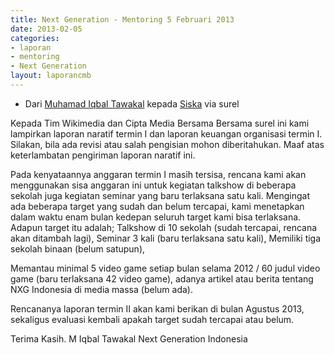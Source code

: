 ```yaml
---
title: Next Generation - Mentoring 5 Februari 2013
date: 2013-02-05
categories:
- laporan
- mentoring
- Next Generation
layout: laporancmb
---
```


* Dari [Muhamad Iqbal Tawakal](http://wiki.ciptamedia.org/wiki/Muhamad_Iqbal_Tawakal) kepada [Siska](http://wiki.ciptamedia.org/wiki/Siska_Doviana) via surel

Kepada Tim Wikimedia dan Cipta Media Bersama
Bersama surel ini kami lampirkan laporan naratif termin I dan laporan keuangan organisasi termin I. Silakan, bila ada revisi atau 
salah pengisian mohon diberitahukan. Maaf atas keterlambatan pengiriman laporan naratif ini.

Pada kenyataannya anggaran termin I masih tersisa, rencana kami akan menggunakan sisa anggaran ini untuk kegiatan talkshow di beberapa 
sekolah juga kegiatan seminar yang baru terlaksana satu kali. Mengingat ada beberapa target yang sudah dan belum tercapai, kami 
menetapkan dalam waktu enam bulan kedepan seluruh target kami bisa terlaksana. Adapun target itu adalah; Talkshow di 10 sekolah (sudah 
tercapai, rencana akan ditambah lagi), Seminar 3 kali (baru terlaksana satu kali), Memiliki tiga sekolah binaan (belum satupun), 

Memantau minimal 5 video game setiap bulan selama 2012 / 60 judul video game (baru terlaksana 42 video game), adanya artikel atau 
berita tentang NXG Indonesia di media massa (belum ada). 

Rencananya laporan termin II akan kami berikan di bulan Agustus 2013, sekaligus evaluasi kembali apakah target sudah tercapai atau 
belum. 

Terima Kasih.
M Iqbal Tawakal
Next Generation Indonesia

